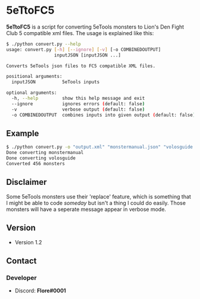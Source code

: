# 5eTtoFC5

**5eTtoFC5** is a script for converting 5eTools monsters to Lion's Den Fight Club 5 compatible xml files. The usage is explained like this:

```bash
$ ./python convert.py --help
usage: convert.py [-h] [--ignore] [-v] [-o COMBINEDOUTPUT]
                  inputJSON [inputJSON ...]

Converts 5eTools json files to FC5 compatible XML files.

positional arguments:
  inputJSON          5eTools inputs

optional arguments:
  -h, --help         show this help message and exit
  --ignore           ignores errors (default: false)
  -v                 verbose output (default: false)
  -o COMBINEDOUTPUT  combines inputs into given output (default: false)
```

## Example

```bash
$ ./python convert.py -o "output.xml" "monstermanual.json" "volosguide.json"
Done converting monstermanual
Done converting volosguide
Converted 456 monsters
```

## Disclaimer

Some 5eTools monsters use their 'replace' feature, which is something that I might be able to code *someday* but isn't a thing I could do easily. Those monsters will have a seperate message appear in verbose mode.

## Version

* Version 1.2

## Contact

### Developer

* Discord: **Flore#0001**
